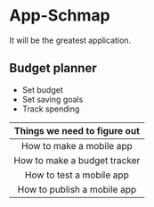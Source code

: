 # App-Schmap
It will be the greatest application.

## Budget planner
- Set budget
- Set saving goals
- Track spending

| Things we need to figure out |
| :--------------------------: |
| How to make a mobile app |
| How to make a budget tracker |
| How to test a mobile app | 
| How to publish a mobile app | 